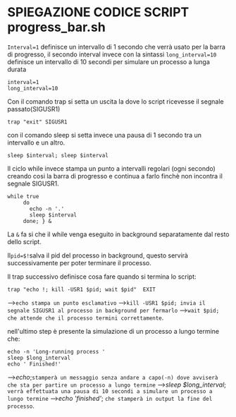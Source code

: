 # SPIEGAZIONE CODICE SCRIPT progress_bar.sh

`Interval=1` definisce un intervallo di 1 secondo che verrà usato per la barra di progresso,
il secondo interval invece con la sintassi `long_interval=10` definisce un intervallo di 10 secondi per simulare un processo a lunga durata 

    interval=1
    long_interval=10

Con il comando trap si setta un uscita la dove lo script ricevesse il segnale passato(SIGUSR1)

    trap "exit" SIGUSR1

con il comando sleep si setta invece una pausa di 1 secondo tra un intervallo e un altro.

    sleep $interval; sleep $interval

Il ciclo while invece stampa un punto a intervalli regolari (ogni secondo) creando cosi la barra di progresso e continua a farlo finchè non incontra il segnale SIGUSR1.

    while true
         do
           echo -n '.'    
           sleep $interval
         done; } & 
La `&` fa si che il while venga eseguito in background separatamente dal resto dello script.

Il`pid=$!`salva il pid del processo in background, questo servirà successivamente per poter terminare il processo.

Il trap successivo definisce cosa fare quando si termina lo script:

    trap "echo !; kill -USR1 $pid; wait $pid"  EXIT 
-->`echo stampa un punto esclamativo` 
-->`kill -USR1 $pid; invia il segnale SIGUSR1 al processo in background per fermarlo`
-->`wait $pid; che attende che il processo termini correttamente`.

nell'ultimo step è presente la simulazione di un processo a lungo termine che:

    echo -n 'Long-running process '
    sleep $long_interval
    echo ' Finished!'
-->*echo*;`stamperà un messaggio senza andare a capo(-n) dove avviserà che sta per partire un processo a lungo termine`
-->*sleep $long_interval*; `verrà effettuata una pausa di 10 secondi a simulare un processo a lungo termine`
-->*echo 'finished'*; `che stamperà in output la fine del processo`. 
